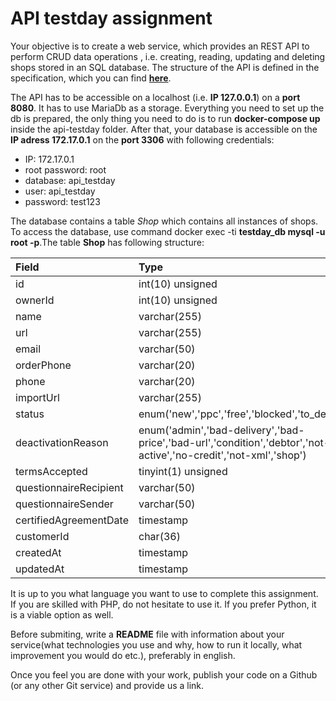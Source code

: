 # API testday assignment

Your objective is to create a web service, which provides an REST API to perform CRUD data operations , i.e. creating, reading, updating and deleting shops stored in an SQL database. The structure of the API is defined in the specification, which you can find **[here](https://app.swaggerhub.com/apis/heu-pilsen/testday-api/1.0.1)**. 

The API has to be accessible on a localhost (i.e. **IP 127.0.0.1**) on a **port 8080**. It has to use MariaDb as a storage. Everything you need to set up the db is prepared, the only thing you need to do is to run **docker-compose up** inside the api-testday folder. After that, your database is accessible on the **IP adress 172.17.0.1** on the **port 3306** with following credentials:
- IP: 172.17.0.1
- root password: root
- database: api_testday
- user: api_testday
- password: test123

The database contains a table *Shop* which contains all instances of shops. To access the database, use command docker exec -ti **testday_db mysql -u root -p**.The table **Shop** has following structure:

| Field | Type | Null | Key | Default | Extra |
| :--- | :--- | :--- | :--- | :--- | :--- |
| id | int\(10\) unsigned | NO | PRI | NULL | auto\_increment |
| ownerId | int\(10\) unsigned | NO |  | NULL |  |
| name | varchar\(255\) | NO |  | NULL |  |
| url | varchar\(255\) | YES | UNI | NULL |  |
| email | varchar\(50\) | NO |  | NULL |  |
| orderPhone | varchar\(20\) | YES |  | NULL |  |
| phone | varchar\(20\) | YES |  | NULL |  |
| importUrl | varchar\(255\) | YES |  | NULL |  |
| status | enum\('new','ppc','free','blocked','to\_delete'\) | NO |  | NULL |  |
| deactivationReason | enum\('admin','bad-delivery','bad-price','bad-url','condition','debtor','not-active','no-credit','not-xml','shop'\) | YES |  | NULL |  |
| termsAccepted | tinyint\(1\) unsigned | NO |  | 0 |  |
| questionnaireRecipient | varchar\(50\) | YES |  | NULL |  |
| questionnaireSender | varchar\(50\) | YES |  | NULL |  |
| certifiedAgreementDate | timestamp | YES |  | NULL |  |
| customerId | char\(36\) | YES |  | NULL |  |
| createdAt | timestamp | YES |  | NULL |  |
| updatedAt | timestamp | YES |  | NULL |  |

It is up to you what language you want to use to complete this assignment. If you are skilled with PHP, do not hesitate to use it. If you prefer Python, it is a viable option as well.

Before submiting, write a **README** file with information about your service(what technologies you use and why, how to run it locally, what improvement you would do etc.), preferably in english.

Once you feel you are done with your work, publish your code on a Github (or any other Git service) and provide us a link.
